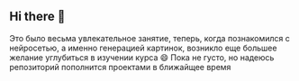 ## Hi there 👋
Это было весьма увлекательное занятие, теперь, когда познакомился с нейросетью, а именно генерацией картинок, возникло еще большее желание углубиться в изучении курса 😄 Пока не густо, но надеюсь репозиторий пополнится проектами в ближайщее время
<!--
**Kavreil/Kavreil** is a ✨ _special_ ✨ repository because its `README.md` (this file) appears on your GitHub profile.

Here are some ideas to get you started:

- 🔭 I’m currently working on ...
- 🌱 I’m currently learning ...
- 👯 I’m looking to collaborate on ...
- 🤔 I’m looking for help with ...
- 💬 Ask me about ...
- 📫 How to reach me: ...
- 😄 Pronouns: ...
- ⚡ Fun fact: ...
-->
